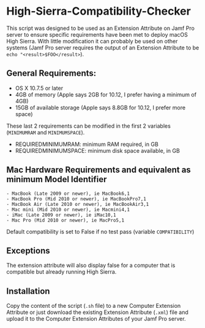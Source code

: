 # High-Sierra-Compatibility-Checker

This script was designed to be used as an Extension Attribute on Jamf Pro server to ensure specific requirements have been met to deploy macOS High Sierra. With little modification it can probably be used on other systems (Jamf Pro server requires the output of an Extension Attribute to be `echo "<result>$FOO</result>`).

## General Requirements:
  - OS X 10.7.5 or later
  - 4GB of memory (Apple says 2GB for 10.12, I prefer having a minimum of 4GB)
  - 15GB of available storage (Apple says 8.8GB for 10.12, I prefer more space)

These last 2 requirements can be modified in the first 2 variables (`MINIMUMRAM` and `MINIMUMSPACE`).
  - REQUIREDMINIMUMRAM: minimum RAM required, in GB
  - REQUIREDMINIMUMSPACE: minimum disk space available, in GB
 

## Mac Hardware Requirements and equivalent as minimum Model Identifier
	- MacBook (Late 2009 or newer), ie MacBook6,1
	- MacBook Pro (Mid 2010 or newer), ie MacBookPro7,1
	- MacBook Air (Late 2010 or newer), ie MacBookAir3,1
	- Mac mini (Mid 2010 or newer), ie Macmini4,1
	- iMac (Late 2009 or newer), ie iMac10,1
	- Mac Pro (Mid 2010 or newer), ie MacPro5,1

Default compatibility is set to False if no test pass (variable `COMPATIBILITY`)

## Exceptions

The extension attribute will also display false for a computer that is compatible but already running High Sierra.

## Installation

Copy the content of the script (`.sh` file) to a new Computer Extension Attribute or just download the existing Extension Attribute (`.xml`) file and upload it to the Computer Extension Attributes of your Jamf Pro server.
